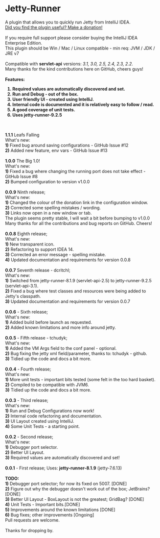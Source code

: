 Jetty-Runner
============
A plugin that allows you to quickly run Jetty from IntelliJ IDEA. <br>
<a href="https://www.googledrive.com/host/0Bxt4cirHQpFvYTFoZUJPbEtNWmc" target="_blank">Did you find the plugin useful? Make a donation!</a> <br>
<br>
If you require full support please consider buying the IntelliJ IDEA Enterprise Edition. <br>
This plugin should be Win / Mac / Linux compatible - min req: JVM / JDK / JRE v7 <br>
<br>
Compatible with <b>servlet-api</b> versions: <i>3.1, 3.0, 2.5, 2.4, 2.3, 2.2</i>. <br>
Many thanks for the kind contributions here on GitHub, cheers guys! <br>
<br>
<b>Features: <br>
1) Required values are automatically discovered and set.<br>
2) Run and Debug - out of the box.<br>
3) User friendly UI - created using IntelliJ.<br>
4) Internal code is documented and it is relatively easy to follow / read.<br>
5) A good coverage of unit tests.<br>
6) Uses jetty-runner-9.2.5<br>
</b>
<br>
<br>
<b>1.1.1</b> Leafs Falling <br>
What's new: <br>
<b>1)</b> Fixed bug around saving configurations - GitHub Issue #12 <br>
<b>2)</b> Added new feature, env vars - GitHub Issue #13 <br>
<br>
<b>1.0.0</b> The Big 1.0! <br>
What's new: <br>
<b>1)</b> Fixed a bug where changing the running port does not take effect - GitHub Issue #8 <br>
<b>2)</b> Bumped configuration to version v1.0.0 <br>
<br>
<b>0.0.9</b> Ninth release; <br>
What's new: <br>
<b>1)</b> Changed the colour of the donation link in the configuration window. <br>
<b>2)</b> Corrected some spelling mistakes / wording. <br>
<b>3)</b> Links now open in a new window or tab. <br>
The plugin seems pretty stable, I will wait a bit before bumping to v1.0.0<br>
Many thanks for all the contributions and bug reports on GitHub. Cheers!<br>
<br>
<b>0.0.8</b> Eighth release; <br>
What's new: <br>
<b>1)</b> New transparent icon. <br>
<b>2)</b> Refactoring to support IDEA 14. <br>
<b>3)</b> Corrected an error message - spelling mistake. <br>
<b>4)</b> Updated documentation and requirements for version 0.0.8 <br>
<br>
<b>0.0.7</b> Seventh release - dcritchl; <br>
What's new: <br>
<b>1)</b> Switched from jetty-runner-8.1.9 (servlet-api-2.5) to jetty-runner-9.2.5 (servlet-api-3.1). <br>
<b>2)</b> Fixed a bug where test classes and resources were being added to Jetty's classpath. <br>
<b>3)</b> Updated documentation and requirements for version 0.0.7 <br>
<br>
<b>0.0.6</b> - Sixth release; <br>
What's new: <br>
<b>1)</b> Added build before launch as requested. <br>
<b>2)</b> Added known limitations and more info around jetty. <br>
<br>
<b>0.0.5</b> - Fifth release - tchudyk; <br>
What's new: <br>
<b>1)</b> Added the VM Args field to the conf panel - optional. <br>
<b>2)</b> Bug fixing the jetty xml field/parameter, thanks to: tchudyk - github. <br>
<b>3)</b> Tidied up the code and docs a bit more. <br>
<br>
<b>0.0.4</b> - Fourth release; <br>
What's new: <br>
<b>1)</b> More unit tests - important bits tested (some felt in the too hard basket). <br>
<b>2)</b> Compiled to be compatible with JVM6. <br>
<b>3)</b> Tidied up the code and docs a bit more. <br>
<br>
<b>0.0.3</b> - Third release; <br>
What's new: <br>
<b>1)</b> Run and Debug Configurations now work! <br>
<b>2)</b> Internal code refactoring and documentation. <br>
<b>3)</b> UI Layout created using IntelliJ. <br>
<b>4)</b> Some Unit Tests - a starting point. <br>
<br>
<b>0.0.2</b> - Second release; <br>
What's new:<br>
<b>1)</b> Debugger port selector. <br>
<b>2)</b> Better UI Layout. <br>
<b>3)</b> Required values are automatically discovered and set!<br>
<br>
<b>0.0.1</b> - First release; Uses: <b>jetty-runner-8.1.9</b> (jetty-7.6.13)<br>
<br>
<b>TODO:</b> <br>
<b>1)</b> Debugger port selector; for now its fixed on 5007. [DONE]<br>
<b>2)</b> Figure out why the debugger doesn't work out of the box; JetBrains? [DONE]<br>
<b>3)</b> Better UI Layout - BoxLayout is not the greatest; GridBag? [DONE]<br>
<b>4)</b> Unit Tests - Important bits.[DONE]<br>
<b>5)</b> Improvements around the known limitations [DONE]<br>
<b>6)</b> Bug fixes; other improvements [Ongoing]<br>
Pull requests are welcome.<br>
<br>
Thanks for dropping by.<br/>
